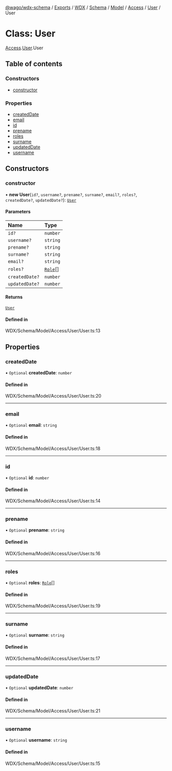 [@wago/wdx-schema](../README.md) / [Exports](../modules.md) / [WDX](../modules/WDX.md) / [Schema](../modules/WDX.Schema.md) / [Model](../modules/WDX.Schema.Model.md) / [Access](../modules/WDX.Schema.Model.Access.md) / [User](../modules/WDX.Schema.Model.Access.User.md) / User

# Class: User

[Access](../modules/WDX.Schema.Model.Access.md).[User](../modules/WDX.Schema.Model.Access.User.md).User

## Table of contents

### Constructors

- [constructor](WDX.Schema.Model.Access.User.User.md#constructor)

### Properties

- [createdDate](WDX.Schema.Model.Access.User.User.md#createddate)
- [email](WDX.Schema.Model.Access.User.User.md#email)
- [id](WDX.Schema.Model.Access.User.User.md#id)
- [prename](WDX.Schema.Model.Access.User.User.md#prename)
- [roles](WDX.Schema.Model.Access.User.User.md#roles)
- [surname](WDX.Schema.Model.Access.User.User.md#surname)
- [updatedDate](WDX.Schema.Model.Access.User.User.md#updateddate)
- [username](WDX.Schema.Model.Access.User.User.md#username)

## Constructors

### constructor

• **new User**(`id?`, `username?`, `prename?`, `surname?`, `email?`, `roles?`, `createdDate?`, `updatedDate?`): [`User`](WDX.Schema.Model.Access.User.User.md)

#### Parameters

| Name | Type |
| :------ | :------ |
| `id?` | `number` |
| `username?` | `string` |
| `prename?` | `string` |
| `surname?` | `string` |
| `email?` | `string` |
| `roles?` | [`Role`](WDX.Schema.Model.Access.Role.Role.md)[] |
| `createdDate?` | `number` |
| `updatedDate?` | `number` |

#### Returns

[`User`](WDX.Schema.Model.Access.User.User.md)

#### Defined in

WDX/Schema/Model/Access/User/User.ts:13

## Properties

### createdDate

• `Optional` **createdDate**: `number`

#### Defined in

WDX/Schema/Model/Access/User/User.ts:20

___

### email

• `Optional` **email**: `string`

#### Defined in

WDX/Schema/Model/Access/User/User.ts:18

___

### id

• `Optional` **id**: `number`

#### Defined in

WDX/Schema/Model/Access/User/User.ts:14

___

### prename

• `Optional` **prename**: `string`

#### Defined in

WDX/Schema/Model/Access/User/User.ts:16

___

### roles

• `Optional` **roles**: [`Role`](WDX.Schema.Model.Access.Role.Role.md)[]

#### Defined in

WDX/Schema/Model/Access/User/User.ts:19

___

### surname

• `Optional` **surname**: `string`

#### Defined in

WDX/Schema/Model/Access/User/User.ts:17

___

### updatedDate

• `Optional` **updatedDate**: `number`

#### Defined in

WDX/Schema/Model/Access/User/User.ts:21

___

### username

• `Optional` **username**: `string`

#### Defined in

WDX/Schema/Model/Access/User/User.ts:15
